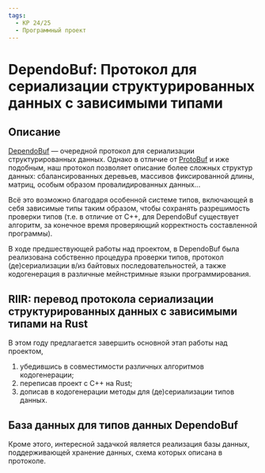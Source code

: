 ```yaml
---
tags:
  - КР 24/25
  - Программный проект
---
```


# DependoBuf: Протокол для сериализации структурированных данных с зависимыми типами

## Описание

[DependoBuf](https://github.com/SphericalPotatoInVacuum/DependoBuf) &mdash;
очередной протокол для сериализации структурированных данных. Однако в отличие
от [ProtoBuf](https://protobuf.dev) и иже подобным, наш протокол позволяет
описание более сложных структур данных: сбалансированных деревьев, массивов
фиксированной длины, матриц, особым образом провалидированных данных...

Всё это возможно благодаря особенной системе типов, включающей в себя зависимые
типы таким образом, чтобы сохранять разрешимость проверки типов (т.е. в отличие
от C++, для DependoBuf существует алгоритм, за конечное время проверяющий
корректность составленной программы).

В ходе предшествующей работы над проектом, в DependoBuf была реализована
собственно процедура проверки типов, протокол (де)сериализации в/из байтовых
последовательностей, а также кодогенерация в различные мейнстримные языки
программирования.

## RIIR: перевод протокола сериализации структурированных данных с зависимыми типами на Rust

В этом году предлагается завершить основной этап работы над проектом,

1. убедившись в совместимости различных алгоритмов кодогенерации;
2. переписав проект с C++ на Rust;
3. дописав в кодогенерации методы для (де)сериализации типов данных.

## База данных для типов данных DependoBuf

Кроме этого, интересной задачкой является реализация базы данных, поддерживающей
хранение данных, схема которых описана в протоколе.
